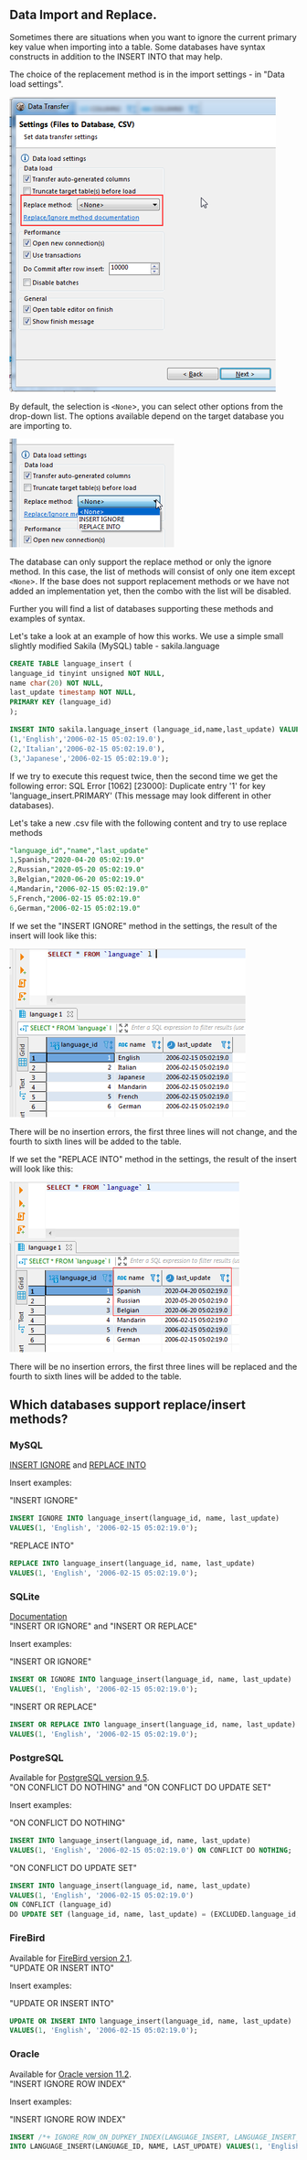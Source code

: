 ## Data Import and Replace.
Sometimes there are situations when you want to ignore the current primary key value when importing into a table.
Some databases have syntax constructs in addition to the INSERT INTO that may help.

The choice of the replacement method is in the import settings - in "Data load settings". 
 
![](images/dt/dt-replace-method-load-settings.png)

By default, the selection is `<None`>, you can select other options from the drop-down list. 
The options available depend on the target database you are importing to.
  
![](images/dt/dt-all-replace-methodslist.png)

The database can only support the replace method or only the ignore method. In this case, the list of methods will consist of only one item except `<None`>. If the base does not support replacement methods or we have not added an implementation yet, then the combo with the list will be disabled.

Further you will find a list of databases supporting these methods and examples of syntax.

Let's take a look at an example of how this works. We use a simple small slightly modified Sakila (MySQL) table - sakila.language  

```sql 
CREATE TABLE language_insert (
language_id tinyint unsigned NOT NULL,
name char(20) NOT NULL,
last_update timestamp NOT NULL,
PRIMARY KEY (language_id)
); 
```

```sql 
INSERT INTO sakila.language_insert (language_id,name,last_update) VALUES
(1,'English','2006-02-15 05:02:19.0'),
(2,'Italian','2006-02-15 05:02:19.0'),
(3,'Japanese','2006-02-15 05:02:19.0'); 
```

If we try to execute this request twice, then the second time we get the following error: SQL Error [1062] [23000]: Duplicate entry '1' for key 'language_insert.PRIMARY' (This message may look different in other databases).

Let's take a new .csv file with the following content and try to use replace methods

```sql
"language_id","name","last_update"
1,Spanish,"2020-04-20 05:02:19.0"
2,Russian,"2020-05-20 05:02:19.0"
3,Belgian,"2020-06-20 05:02:19.0"
4,Mandarin,"2006-02-15 05:02:19.0"
5,French,"2006-02-15 05:02:19.0"
6,German,"2006-02-15 05:02:19.0"
```

If we set the "INSERT IGNORE" method in the settings, the result of the insert will look like this: 
 
![](images/dt/dt-ignore-method-select.png)

There will be no insertion errors, the first three lines will not change, and the fourth to sixth lines will be added to the table.

If we set the "REPLACE INTO" method in the settings, the result of the insert will look like this: 
 
![](images/dt/dt-replace-method-select.png)

There will be no insertion errors, the first three lines will be replaced and the fourth to sixth lines will be added to the table.

## Which databases support replace/insert methods?

### MySQL
<a href="https://dev.mysql.com/doc/refman/8.0/en/insert.html">INSERT IGNORE</a> and <a href="https://dev.mysql.com/doc/refman/8.0/en/replace.html">REPLACE INTO</a>

Insert examples:

"INSERT IGNORE"
```sql
INSERT IGNORE INTO language_insert(language_id, name, last_update) 
VALUES(1, 'English', '2006-02-15 05:02:19.0');
```

"REPLACE INTO"
```sql
REPLACE INTO language_insert(language_id, name, last_update) 
VALUES(1, 'English', '2006-02-15 05:02:19.0');
```

### SQLite
<a href="https://sqlite.org/lang_insert.html">Documentation</a>
<br> "INSERT OR IGNORE" and "INSERT OR REPLACE"

Insert examples:

"INSERT OR IGNORE"
```sql
INSERT OR IGNORE INTO language_insert(language_id, name, last_update) 
VALUES(1, 'English', '2006-02-15 05:02:19.0');
```

"INSERT OR REPLACE"
```sql
INSERT OR REPLACE INTO language_insert(language_id, name, last_update) 
VALUES(1, 'English', '2006-02-15 05:02:19.0');
```


### PostgreSQL
Available for <a href="https://www.postgresql.org/docs/9.5/sql-insert.html">PostgreSQL version 9.5</a>.
<br/> "ON CONFLICT DO NOTHING" and "ON CONFLICT DO UPDATE SET"

Insert examples:

"ON CONFLICT DO NOTHING"
```sql
INSERT INTO language_insert(language_id, name, last_update) 
VALUES(1, 'English', '2006-02-15 05:02:19.0') ON CONFLICT DO NOTHING;
```

"ON CONFLICT DO UPDATE SET"
```sql
INSERT INTO language_insert(language_id, name, last_update) 
VALUES(1, 'English', '2006-02-15 05:02:19.0') 
ON CONFLICT (language_id) 
DO UPDATE SET (language_id, name, last_update) = (EXCLUDED.language_id, EXCLUDED.name, EXCLUDED.last_update);
```

### FireBird
Available for <a href="https://firebirdsql.org/refdocs/langrefupd21-update-or-insert.html">FireBird version 2.1</a>. 
<br/> "UPDATE OR INSERT INTO"

Insert examples:

"UPDATE OR INSERT INTO"
```sql
UPDATE OR INSERT INTO language_insert(language_id, name, last_update) 
VALUES(1, 'English', '2006-02-15 05:02:19.0');
```

### Oracle
Available for <a href="https://docs.oracle.com/cd/E11882_01/server.112/e41084/sql_elements006.htm#CHDEGDDG">Oracle version 11.2</a>.
<br/> "INSERT IGNORE ROW INDEX"

Insert examples:

"INSERT IGNORE ROW INDEX"
```sql
INSERT /*+ IGNORE_ROW_ON_DUPKEY_INDEX(LANGUAGE_INSERT, LANGUAGE_INSERT_PK) */ 
INTO LANGUAGE_INSERT(LANGUAGE_ID, NAME, LAST_UPDATE) VALUES(1, 'English', TIMESTAMP '2006-02-15 05:02:19.0');
```